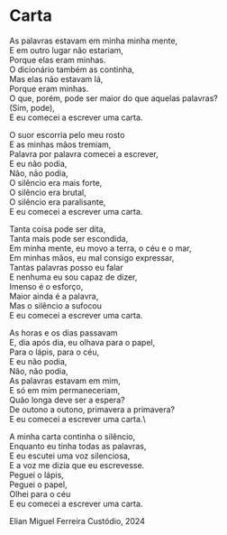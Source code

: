 # Carta

As palavras estavam em minha minha mente,\
E em outro lugar não estariam,\
Porque elas eram minhas.\
O dicionário também as continha,\
Mas elas não estavam lá,\
Porque eram minhas.\
O que, porém, pode ser maior do que aquelas palavras?\
(Sim, pode),\
E eu comecei a escrever uma carta.

O suor escorria pelo meu rosto\
E as minhas mãos tremiam,\
Palavra por palavra comecei a escrever,\
E eu não podia,\
Não, não podia,\
O silêncio era mais forte,\
O silêncio era brutal,\
O silêncio era paralisante,\
E eu comecei a escrever uma carta.

Tanta coisa pode ser dita,\
Tanta mais pode ser escondida,\
Em minha mente, eu movo a terra, o céu e o mar,\
Em minhas mãos, eu mal consigo expressar,\
Tantas palavras posso eu falar\
E nenhuma eu sou capaz de dizer,\
Imenso é o esforço,\
Maior ainda é a palavra,\
Mas o silêncio a sufocou\
E eu comecei a escrever uma carta.

As horas e os dias passavam\
E, dia após dia, eu olhava para o papel,\
Para o lápis, para o céu,\
E eu não podia,\
Não, não podia,\
As palavras estavam em mim,\
E só em mim permaneceriam,\
Quão longa deve ser a espera?\
De outono a outono, primavera a primavera?\
E eu comecei a escrever uma carta.\

A minha carta continha o silêncio,\
Enquanto eu tinha todas as palavras,\
E eu escutei uma voz silenciosa,\
E a voz me dizia que eu escrevesse.\
Peguei o lápis,\
Peguei o papel,\
Olhei para o céu\
E eu comecei a escrever uma carta.

Elian Miguel Ferreira Custódio, 2024